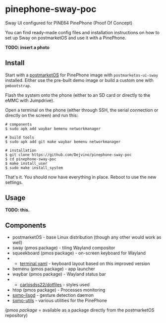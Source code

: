 # pinephone-sway-poc
Sway UI configured for PINE64 PinePhone (Proof Of Concept)

You can find ready-made config files and installation instructions on how to set up Sway on postmarketOS and use it with a PinePhone.

**TODO: insert a photo**

## Install
Start with a [postmarketOS](https://wiki.postmarketos.org/wiki/PINE64_PinePhone_(pine64-pinephone)) for PinePhone image with `postmarketos-ui-sway` installed. Either use the pre-built demo image or build a custom one with `pmbootstrap`.

Flash the system onto the phone (either to an SD card or directly to the eMMC with Jumpdrive).

Open a terminal on the phone (either through SSH, the serial connection or directly on the screen) and run this:
```
# components
$ sudo apk add waybar bemenu networkmanager

# build tools
$ sudo apk add git make waybar bemenu networkmanager

# installation
$ git clone https://github.com/Dejvino/pinephone-sway-poc
$ cd pinephone-sway-poc
$ make install_user
$ sudo make install_system
```

That's it. You should now have everything in place. Reboot to use the new settings.

## Usage

**TODO: this.**


## Components
* postmarketOS - base Linux distribution (though any other would work as well)
* sway (pmos package) - tiling Wayland compositor
* squeekboard (pmos package) - on-screen keyboard for Wayland
* * [terminal.yaml](https://source.puri.sm/btantau/squeekboard/blob/btantau-master-patch-76686/data/keyboards/terminal.yaml) - keyboard layout based on this improved version
* bemenu (pmos package) - app launcher
* waybar (pmos package) - Wayland status bar
* * [carlosdss22/dotfiles](https://github.com/carlosdss22/dotfiles/tree/master/waybar) - styles used
* htop (pmos package) - Processes monitoring
* [sxmo-lisgd](https://git.sr.ht/~mil/lisgd) - gesture detection daemon
* [sxmo-utils](https://git.sr.ht/~mil/sxmo-utils) - various utilities for the PinePhone

(*pmos package* = available as a package directly from the postmarketOS repository)

